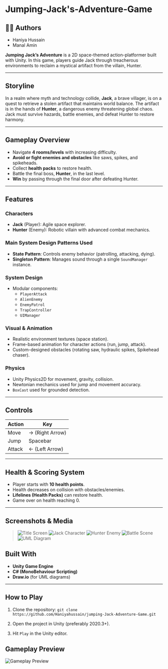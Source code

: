 # Jumping-Jack's-Adventure-Game

## 👩‍💻 Authors

- Haniya Hussain 
- Manal Amin

**Jumping Jack’s Adventure** is a 2D space-themed action-platformer built with Unity. In this game, players guide Jack through treacherous environments to reclaim a mystical artifact from the villain, Hunter.

---

## Storyline

In a realm where myth and technology collide, **Jack**, a brave villager, is on a quest to retrieve a stolen artifact that maintains world balance. The artifact is in the hands of **Hunter**, a dangerous enemy threatening global chaos. Jack must survive hazards, battle enemies, and defeat Hunter to restore harmony.

---

## Gameplay Overview

- Navigate **4 rooms/levels** with increasing difficulty.
- **Avoid or fight enemies and obstacles** like saws, spikes, and spikeheads.
- Collect **health packs** to restore health.
- Battle the final boss, **Hunter**, in the last level.
- **Win** by passing through the final door after defeating Hunter.

---

## Features

### Characters
- **Jack** (Player): Agile space explorer.
- **Hunter** (Enemy): Robotic villain with advanced combat mechanics.

### Main System Design Patterns Used
- **State Pattern**: Controls enemy behavior (patrolling, attacking, dying).
- **Singleton Pattern**: Manages sound through a single `SoundManager` instance.

### System Design
- Modular components:
  - `PlayerAttack`
  - `AlienEnemy`
  - `EnemyPatrol`
  - `TrapController`
  - `UIManager`

### Visual & Animation
- Realistic environment textures (space station).
- Frame-based animation for character actions (run, jump, attack).
- Custom-designed obstacles (rotating saw, hydraulic spikes, Spikehead chaser).

### Physics
- Unity Physics2D for movement, gravity, collision.
- Newtonian mechanics used for jump and movement accuracy.
- `BoxCast` used for grounded detection.

---

## Controls

| Action    | Key           |
|-----------|---------------|
| Move      | → (Right Arrow) |
| Jump      | Spacebar      |
| Attack    | ← (Left Arrow) |

---

## Health & Scoring System

- Player starts with **10 health points**.
- Health decreases on collision with obstacles/enemies.
- **Lifelines (Health Packs)** can restore health.
- Game over on health reaching 0.

---

## Screenshots & Media

> ![Title Screen](screenshots/image.png)
> ![Jack Character](screenshots/jack_model.png)
> ![Hunter Enemy](screenshots/hunter_model.png)
> ![Battle Scene](screenshots/Battle_filed.png)
> ![UML Diagram](screenshots/uml_diagram.png)


## Built With

- **Unity Game Engine**
- **C# (MonoBehaviour Scripting)**
- **Draw.io** (for UML diagrams)

---

## How to Play

  1. Clone the repository:
    ```
    git clone https://github.com/Haniyahussain/jumping-Jack-Adventure-Game.git
    ```

  2. Open the project in Unity (preferably 2020.3+).

  3. Hit `Play` in the Unity editor.


## Gameplay Preview

![Gameplay Preview](screenshots/gameplay.gif)



